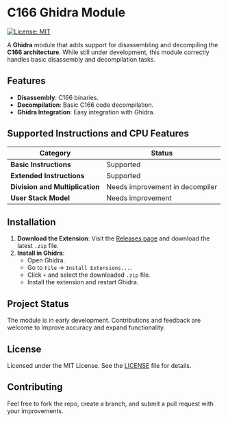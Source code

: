 # C166 Ghidra Module

[![License: MIT](https://img.shields.io/badge/License-MIT-yellow.svg)](https://opensource.org/licenses/MIT)

A **Ghidra** module that adds support for disassembling and decompiling the **C166 architecture**. While still under development, this module correctly handles basic disassembly and decompilation tasks.

## Features

- **Disassembly**: C166 binaries.
- **Decompilation**: Basic C166 code decompilation.
- **Ghidra Integration**: Easy integration with Ghidra.

## Supported Instructions and CPU Features

| **Category**                    | **Status**                      |
|---------------------------------|---------------------------------|
| **Basic Instructions**          | Supported                       |
| **Extended Instructions**       | Supported                       |
| **Division and Multiplication** | Needs improvement in decompiler |
| **User Stack Model**            | Needs improvement               |


## Installation

1. **Download the Extension**: Visit the [Releases page](https://github.com/keyhana/c166-ghidra-module/releases) and download the latest `.zip` file.
2. **Install in Ghidra**:
    - Open Ghidra.
    - Go to `File` -> `Install Extensions...`.
    - Click `+` and select the downloaded `.zip` file.
    - Install the extension and restart Ghidra.

## Project Status

The module is in early development. Contributions and feedback are welcome to improve accuracy and expand functionality.

## License

Licensed under the MIT License. See the [LICENSE](LICENSE) file for details.

## Contributing

Feel free to fork the repo, create a branch, and submit a pull request with your improvements.
